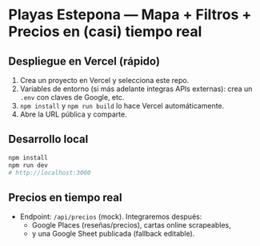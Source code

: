 # Playas Estepona — Mapa + Filtros + Precios en (casi) tiempo real

## Despliegue en Vercel (rápido)
1. Crea un proyecto en Vercel y selecciona este repo.
2. Variables de entorno (si más adelante integras APIs externas): crea un `.env` con claves de Google, etc.
3. `npm install` y `npm run build` lo hace Vercel automáticamente.
4. Abre la URL pública y comparte.

## Desarrollo local
```bash
npm install
npm run dev
# http://localhost:3000
```

## Precios en tiempo real
- Endpoint: `/api/precios` (mock). Integraremos después:
  - Google Places (reseñas/precios), cartas online scrapeables,
  - y una Google Sheet publicada (fallback editable).
